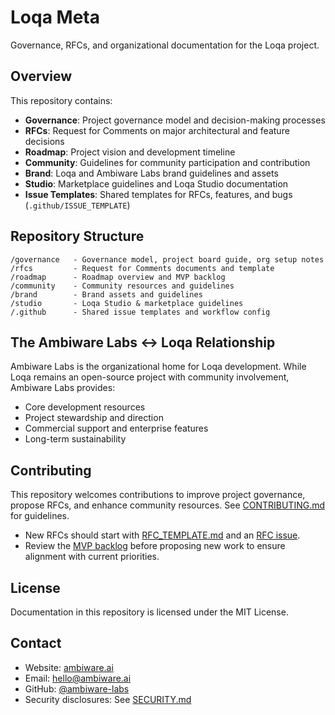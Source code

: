 # Loqa Meta

Governance, RFCs, and organizational documentation for the Loqa project.

## Overview

This repository contains:

- **Governance**: Project governance model and decision-making processes
- **RFCs**: Request for Comments on major architectural and feature decisions
- **Roadmap**: Project vision and development timeline
- **Community**: Guidelines for community participation and contribution
- **Brand**: Loqa and Ambiware Labs brand guidelines and assets
- **Studio**: Marketplace guidelines and Loqa Studio documentation
- **Issue Templates**: Shared templates for RFCs, features, and bugs (`.github/ISSUE_TEMPLATE`)

## Repository Structure

```
/governance   - Governance model, project board guide, org setup notes
/rfcs         - Request for Comments documents and template
/roadmap      - Roadmap overview and MVP backlog
/community    - Community resources and guidelines
/brand        - Brand assets and guidelines
/studio       - Loqa Studio & marketplace guidelines
/.github      - Shared issue templates and workflow config
```

## The Ambiware Labs ↔ Loqa Relationship

Ambiware Labs is the organizational home for Loqa development. While Loqa remains an open-source project with community involvement, Ambiware Labs provides:

- Core development resources
- Project stewardship and direction
- Commercial support and enterprise features
- Long-term sustainability

## Contributing

This repository welcomes contributions to improve project governance, propose RFCs, and enhance community resources. See [CONTRIBUTING.md](CONTRIBUTING.md) for guidelines.

- New RFCs should start with [RFC_TEMPLATE.md](rfcs/RFC_TEMPLATE.md) and an [RFC issue](.github/ISSUE_TEMPLATE/rfc.md).
- Review the [MVP backlog](roadmap/MVP_BACKLOG.md) before proposing new work to ensure alignment with current priorities.

## License

Documentation in this repository is licensed under the MIT License.

## Contact

- Website: [ambiware.ai](https://ambiware.ai)
- Email: hello@ambiware.ai
- GitHub: [@ambiware-labs](https://github.com/ambiware-labs)
- Security disclosures: See [SECURITY.md](SECURITY.md)
